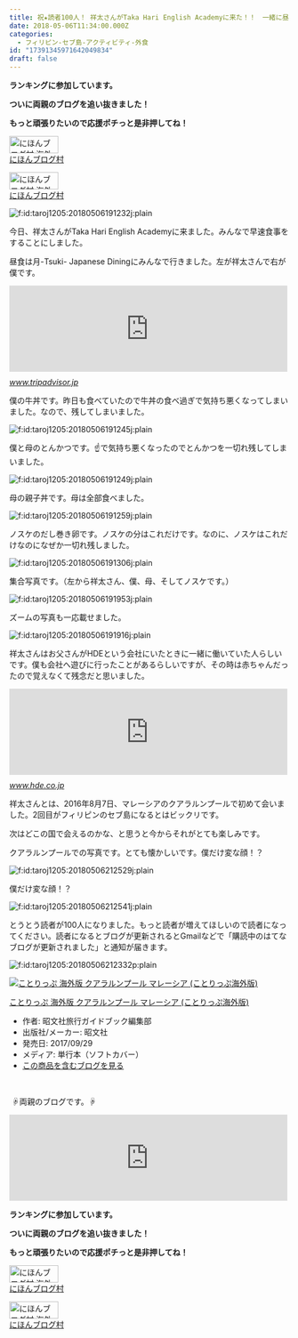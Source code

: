```yaml
---
title: 祝★読者100人！ 祥太さんがTaka Hari English Academyに来た！！　一緒に昼ご飯も食べたよ
date: 2018-05-06T11:34:00.000Z
categories:
  - フィリピン-セブ島-アクティビティ-外食
id: "17391345971642049834"
draft: false
---
```

<p><strong>ランキングに参加しています。</strong></p>
<p><strong>ついに両親のブログを追い抜きました！</strong></p>
<p><strong>もっと頑張りたいので応援ポチっと是非押してね！</strong></p>
<p><a href="//overseas.blogmura.com/studyabroad_parent/ranking.html"><img src="//overseas.blogmura.com/studyabroad_parent/img/studyabroad_parent88_31.gif" alt="にほんブログ村 海外生活ブログ 親子留学・ジュニア留学へ" width="88" height="31" border="0" /></a><br /><a href="//overseas.blogmura.com/studyabroad_parent/ranking.html">にほんブログ村</a></p>
<p><a href="//overseas.blogmura.com/cebu/ranking.html"><img src="//overseas.blogmura.com/cebu/img/cebu88_31.gif" alt="にほんブログ村 海外生活ブログ セブ島情報へ" width="88" height="31" border="0" /></a><br /><a href="//overseas.blogmura.com/cebu/ranking.html">にほんブログ村</a></p>
<p><img class="hatena-fotolife" title="f:id:taroj1205:20180506191232j:plain" src="https://cdn-ak.f.st-hatena.com/images/fotolife/t/taroj1205/20180506/20180506191232.jpg" alt="f:id:taroj1205:20180506191232j:plain" /></p>
<p>今日、祥太さんがTaka Hari English Academyに来ました。みんなで早速食事をすることにしました。</p>
<p>昼食は月-Tsuki- Japanese Diningにみんなで行きました。左が祥太さんで右が僕です。</p>
<p><iframe class="embed-card embed-webcard" style="display: block; width: 100%; height: 155px; max-width: 500px; margin: 10px 0px;" title="TSUKI Japanese Dining (セブシティー) の口コミ - トリップアドバイザー" src="https://hatenablog-parts.com/embed?url=https%3A%2F%2Fwww.tripadvisor.jp%2FRestaurant_Review-g298460-d13476571-Reviews-TSUKI_Japanese_Dining-Cebu_City_Cebu_Island_Visayas.html" frameborder="0" scrolling="no"></iframe><cite class="hatena-citation"><a href="https://www.tripadvisor.jp/Restaurant_Review-g298460-d13476571-Reviews-TSUKI_Japanese_Dining-Cebu_City_Cebu_Island_Visayas.html">www.tripadvisor.jp</a></cite></p>
<p>僕の牛丼です。昨日も食べていたので牛丼の食べ過ぎで気持ち悪くなってしまいました。なので、残してしまいました。</p>
<p><img class="hatena-fotolife" title="f:id:taroj1205:20180506191245j:plain" src="https://cdn-ak.f.st-hatena.com/images/fotolife/t/taroj1205/20180506/20180506191245.jpg" alt="f:id:taroj1205:20180506191245j:plain" /></p>
<p>僕と母のとんかつです。☝で気持ち悪くなったのでとんかつを一切れ残してしまいました。</p>
<p><img class="hatena-fotolife" title="f:id:taroj1205:20180506191249j:plain" src="https://cdn-ak.f.st-hatena.com/images/fotolife/t/taroj1205/20180506/20180506191249.jpg" alt="f:id:taroj1205:20180506191249j:plain" /></p>
<p>母の親子丼です。母は全部食べました。</p>
<p><img class="hatena-fotolife" title="f:id:taroj1205:20180506191259j:plain" src="https://cdn-ak.f.st-hatena.com/images/fotolife/t/taroj1205/20180506/20180506191259.jpg" alt="f:id:taroj1205:20180506191259j:plain" /></p>
<p>ノスケのだし巻き卵です。ノスケの分はこれだけです。なのに、ノスケはこれだけなのになぜか一切れ残しました。</p>
<p><img class="hatena-fotolife" title="f:id:taroj1205:20180506191306j:plain" src="https://cdn-ak.f.st-hatena.com/images/fotolife/t/taroj1205/20180506/20180506191306.jpg" alt="f:id:taroj1205:20180506191306j:plain" /></p>
<p>集合写真です。（左から祥太さん、僕、母、そしてノスケです。）</p>
<p><img class="hatena-fotolife" title="f:id:taroj1205:20180506191953j:plain" src="https://cdn-ak.f.st-hatena.com/images/fotolife/t/taroj1205/20180506/20180506191953.jpg" alt="f:id:taroj1205:20180506191953j:plain" /></p>
<p>ズームの写真も一応載せました。</p>
<p><img class="hatena-fotolife" title="f:id:taroj1205:20180506191916j:plain" src="https://cdn-ak.f.st-hatena.com/images/fotolife/t/taroj1205/20180506/20180506191916.jpg" alt="f:id:taroj1205:20180506191916j:plain" /></p>
<p>祥太さんはお父さんがHDEという会社にいたときに一緒に働いていた人らしいです。僕も会社へ遊びに行ったことがあるらしいですが、その時は赤ちゃんだったので覚えなくて残念だと思いました。</p>
<p><iframe class="embed-card embed-webcard" style="display: block; width: 100%; height: 155px; max-width: 500px; margin: 10px 0px;" title="クラウドセキュリティ、メールなら株式会社HDE" src="https://hatenablog-parts.com/embed?url=https%3A%2F%2Fwww.hde.co.jp%2F" frameborder="0" scrolling="no"></iframe><cite class="hatena-citation"><a href="https://www.hde.co.jp/">www.hde.co.jp</a></cite></p>
<p>祥太さんとは、2016年8月7日、マレーシアのクアラルンプールで初めて会いました。2回目がフィリピンのセブ島になるとはビックリです。</p>
<p>次はどこの国で会えるのかな、と思うと今からそれがとても楽しみです。</p>
<p>クアラルンプールでの写真です。とても懐かしいです。僕だけ変な顔！？</p>
<p><img class="hatena-fotolife" title="f:id:taroj1205:20180506212529j:plain" src="https://cdn-ak.f.st-hatena.com/images/fotolife/t/taroj1205/20180506/20180506212529.jpg" alt="f:id:taroj1205:20180506212529j:plain" /></p>
<p>僕だけ変な顔！？</p>
<p><img class="hatena-fotolife" title="f:id:taroj1205:20180506212541j:plain" src="https://cdn-ak.f.st-hatena.com/images/fotolife/t/taroj1205/20180506/20180506212541.jpg" alt="f:id:taroj1205:20180506212541j:plain" /></p>
<p>とうとう読者が100人になりました。もっと読者が増えてほしいので読者になってください。読者になるとブログが更新されるとGmailなどで「購読中のはてなブログが更新されました」と通知が届きます。</p>
<p><img class="hatena-fotolife" title="f:id:taroj1205:20180506212332p:plain" src="https://cdn-ak.f.st-hatena.com/images/fotolife/t/taroj1205/20180506/20180506212332.png" alt="f:id:taroj1205:20180506212332p:plain" /> </p>
<div class="freezed">
<div class="hatena-asin-detail"><a href="http://www.amazon.co.jp/exec/obidos/ASIN/4398155279/taroj1205-hatena-22/"><img class="hatena-asin-detail-image" title="ことりっぷ 海外版 クアラルンプール マレーシア (ことりっぷ海外版)" src="https://images-fe.ssl-images-amazon.com/images/I/5157o8tMB%2BL._SL160_.jpg" alt="ことりっぷ 海外版 クアラルンプール マレーシア (ことりっぷ海外版)" /></a>
<div class="hatena-asin-detail-info">
<p class="hatena-asin-detail-title"><a href="http://www.amazon.co.jp/exec/obidos/ASIN/4398155279/taroj1205-hatena-22/">ことりっぷ 海外版 クアラルンプール マレーシア (ことりっぷ海外版)</a></p>
<ul>
<li><span class="hatena-asin-detail-label">作者:</span> 昭文社旅行ガイドブック編集部</li>
<li><span class="hatena-asin-detail-label">出版社/メーカー:</span> 昭文社</li>
<li><span class="hatena-asin-detail-label">発売日:</span> 2017/09/29</li>
<li><span class="hatena-asin-detail-label">メディア:</span> 単行本（ソフトカバー）</li>
<li><a href="http://d.hatena.ne.jp/asin/4398155279/taroj1205-hatena-22" target="_blank">この商品を含むブログを見る</a></li>
</ul>
</div>
<div class="hatena-asin-detail-foot"> </div>
</div>
</div>
<p> ☟両親のブログです。☟</p>
<p><iframe class="embed-card embed-webcard" style="display: block; width: 100%; height: 155px; max-width: 500px; margin: 10px 0px;" title="JapaNewZean" src="https://hatenablog-parts.com/embed?url=http%3A%2F%2Fjapanewzean.poyo.jp%2F" frameborder="0" scrolling="no"></iframe></p>
<p><strong>ランキングに参加しています。</strong></p>
<p><strong>ついに両親のブログを追い抜きました！</strong></p>
<p><strong>もっと頑張りたいので応援ポチっと是非押してね！</strong></p>
<p><a href="//overseas.blogmura.com/studyabroad_parent/ranking.html"><img src="//overseas.blogmura.com/studyabroad_parent/img/studyabroad_parent88_31.gif" alt="にほんブログ村 海外生活ブログ 親子留学・ジュニア留学へ" width="88" height="31" border="0" /></a><br /><a href="//overseas.blogmura.com/studyabroad_parent/ranking.html">にほんブログ村</a></p>
<p><a href="//overseas.blogmura.com/cebu/ranking.html"><img src="//overseas.blogmura.com/cebu/img/cebu88_31.gif" alt="にほんブログ村 海外生活ブログ セブ島情報へ" width="88" height="31" border="0" /></a><br /><a href="//overseas.blogmura.com/cebu/ranking.html">にほんブログ村</a></p>
